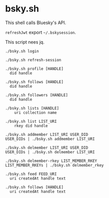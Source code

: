 # bsky.sh

This shell calls Bluesky's API.

`refreshJwt` export `~/.bskysession`.

This script nees jq.

```
./bsky.sh login

./bsky.sh refresh-session

./bsky.sh profile [HANDLE]
  did handle

./bsky.sh follows [HANDLE]
  did handle

./bsky.sh followers [HANDLE]
  did handle

./bsky.sh lists [HANDLE]
    uri collection name

./bsky.sh list LIST_URI
    rkey did handle

./bsky.sh addmember LIST_URI USER_DID
USER_DIDs | ./bsky.sh addmember LIST_URI

./bsky.sh delmember LIST_URI USER_DID
USER_DIDs | ./bsky.sh delmember LIST_URI

./bsky.sh delmember-rkey LIST_MEMBER_RKEY 
LIST_MEMBER_RKEYs | ./bsky.sh delmember_rkey

./bsky.sh feed FEED_URI
  uri createdAt handle text

./bsky.sh follows [HANDLE]
  uri createdAt handle text
```
